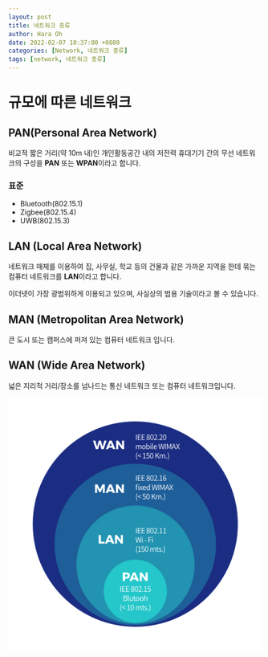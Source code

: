 ```yaml
---
layout: post
title: 네트워크 종류
author: Hara Oh
date: 2022-02-07 10:37:00 +0800
categories: [Network, 네트워크 종류]
tags: [network, 네트워크 종류]
---
```

# 규모에 따른 네트워크
## PAN(Personal Area Network)
비교적 짧은 거리(약 10m 내)인  개인활동공간 내의 저전력 휴대기기 간의 무선 네트워크의 구성을 **PAN** 또는 **WPAN**이라고 합니다.
### 표준 
- Bluetooth(802.15.1)
- Zigbee(802.15.4)
- UWB(802.15.3)
  
## LAN (Local Area Network)
네트워크 매체를 이용하여 집, 사무실, 학교 등의 건물과 같은 가까운 지역을 한데 묶는 컴퓨터 네트워크를 **LAN**이라고 합니다.

이더넷이 가장 광범위하게 이용되고 있으며, 사실상의 범용 기술이라고 볼 수 있습니다.
## MAN (Metropolitan Area Network)
큰 도시 또는 캠퍼스에 퍼져 있는 컴퓨터 네트워크 입니다.
## WAN (Wide Area Network)
넓은 지리적 거리/장소를 넘나드는 통신 네트워크 또는 컴퓨터 네트워크입니다.
  
![Untitled](/assets/img/network01/network.jpg)
